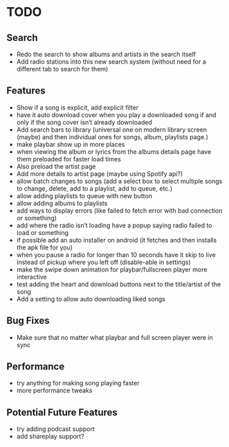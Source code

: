 # TODO

## Search
- Redo the search to show albums and artists in the search itself 
- Add radio stations into this new search system (without need for a different tab to search for them)

## Features
- Show if a song is explicit, add explicit filter
- have it auto download cover when you play a downloaded song if and only if the song cover isn’t already downloaded
- Add search bars to library (universal one on modern library screen (maybe) and then individual ones for songs, album, playlists page.)
- make playbar show up in more places
- when viewing the album or lyrics from the albums details page have them preloaded for faster load times
- Also preload the artist page
- Add more details to artist page (maybe using Spotify api?)
- allow batch changes to songs (add a select box to select multiple songs to change, delete, add to a playlist, add to queue, etc.)
- allow adding playlists to queue with new button
- allow adding albums to playlists
- add ways to display errors (like failed to fetch error with bad connection or something)
- add where the radio isn’t loading have a popup saying radio failed to load or something
- if possible add an auto installer on android (it fetches and then installs the apk file for you)
- when you pause a radio for longer than 10 seconds have it skip to live instead of pickup where you left off (disable-able in settings)
- make the swipe down animation for playbar/fullscreen player more interactive
- test adding the heart and download buttons next to the title/artist of the song
- Add a setting to allow auto downloading liked songs

## Bug Fixes
- Make sure that no matter what playbar and full screen player were in sync

## Performance
- try anything for making song playing faster
- more performance tweaks

## Potential Future Features
- try adding podcast support
- add shareplay support?